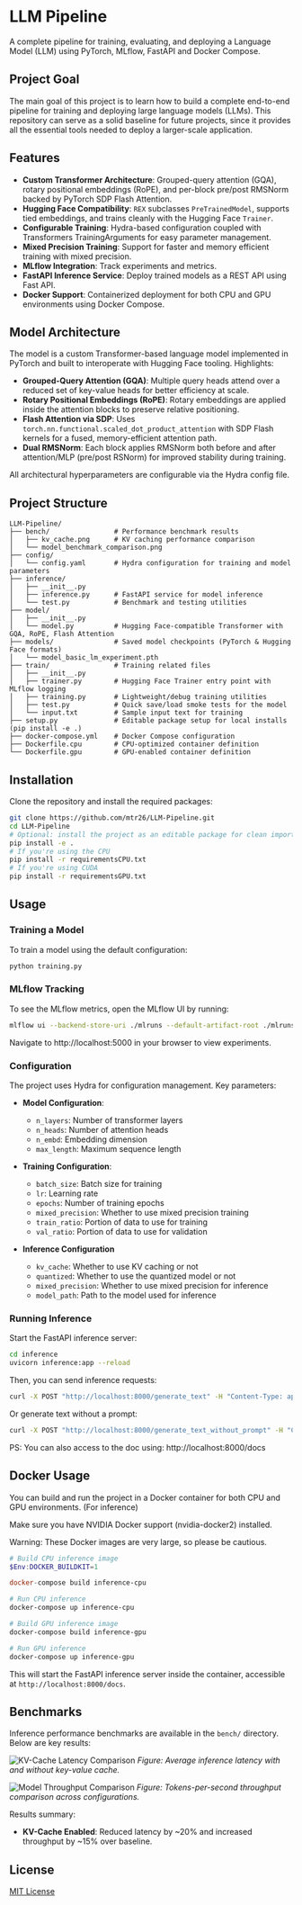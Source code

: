 # LLM Pipeline

A complete pipeline for training, evaluating, and deploying a Language Model (LLM) using PyTorch, MLflow, FastAPI and Docker Compose. 

## Project Goal
The main goal of this project is to learn how to build a complete end-to-end pipeline for training and deploying large language models (LLMs). This repository can serve as a solid baseline for future projects, since it provides all the essential tools needed to deploy a larger-scale application.




## Features

- **Custom Transformer Architecture**: Grouped-query attention (GQA), rotary positional embeddings (RoPE), and per-block pre/post RMSNorm backed by PyTorch SDP Flash Attention.
- **Hugging Face Compatibility**: `REX` subclasses `PreTrainedModel`, supports tied embeddings, and trains cleanly with the Hugging Face `Trainer`.
- **Configurable Training**: Hydra-based configuration coupled with Transformers TrainingArguments for easy parameter management.
- **Mixed Precision Training**: Support for faster and memory efficient training with mixed precision.
- **MLflow Integration**: Track experiments and metrics.
- **FastAPI Inference Service**: Deploy trained models as a REST API using Fast API.
- **Docker Support**: Containerized deployment for both CPU and GPU environments using Docker Compose.

## Model Architecture

The model is a custom Transformer-based language model implemented in PyTorch and built to interoperate with Hugging Face tooling. Highlights:

- **Grouped-Query Attention (GQA)**: Multiple query heads attend over a reduced set of key-value heads for better efficiency at scale.
- **Rotary Positional Embeddings (RoPE)**: Rotary embeddings are applied inside the attention blocks to preserve relative positioning.
- **Flash Attention via SDP**: Uses `torch.nn.functional.scaled_dot_product_attention` with SDP Flash kernels for a fused, memory-efficient attention path.
- **Dual RMSNorm**: Each block applies RMSNorm both before and after attention/MLP (pre/post RSNorm) for improved stability during training.

All architectural hyperparameters are configurable via the Hydra config file.

## Project Structure

```
LLM-Pipeline/
├── bench/                # Performance benchmark results
│   ├── kv_cache.png      # KV caching performance comparison
│   └── model_benchmark_comparison.png
├── config/
│   └── config.yaml       # Hydra configuration for training and model parameters
├── inference/
│   ├── __init__.py      
│   ├── inference.py      # FastAPI service for model inference
│   └── test.py           # Benchmark and testing utilities
├── model/
│   ├── __init__.py
│   └── model.py          # Hugging Face-compatible Transformer with GQA, RoPE, Flash Attention
├── models/               # Saved model checkpoints (PyTorch & Hugging Face formats)
│   └── model_basic_lm_experiment.pth
├── train/                # Training related files
│   ├── __init__.py
│   ├── trainer.py        # Hugging Face Trainer entry point with MLflow logging
│   ├── training.py       # Lightweight/debug training utilities
│   ├── test.py           # Quick save/load smoke tests for the model
│   └── input.txt         # Sample input text for training
├── setup.py              # Editable package setup for local installs (pip install -e .)
├── docker-compose.yml    # Docker Compose configuration
├── Dockerfile.cpu        # CPU-optimized container definition
└── Dockerfile.gpu        # GPU-enabled container definition
```

## Installation

Clone the repository and install the required packages:

```bash
git clone https://github.com/mtr26/LLM-Pipeline.git
cd LLM-Pipeline
# Optional: install the project as an editable package for clean imports
pip install -e .
# If you're using the CPU
pip install -r requirementsCPU.txt
# If you're using CUDA
pip install -r requirementsGPU.txt
```

## Usage

### Training a Model

To train a model using the default configuration:

```bash
python training.py
```

### MLflow Tracking

To see the MLflow metrics, open the MLflow UI by running:

```bash
mlflow ui --backend-store-uri ./mlruns --default-artifact-root ./mlruns
```

Navigate to http://localhost:5000 in your browser to view experiments.

### Configuration

The project uses Hydra for configuration management. Key parameters:

- **Model Configuration**:
  - `n_layers`: Number of transformer layers
  - `n_heads`: Number of attention heads
  - `n_embd`: Embedding dimension
  - `max_length`: Maximum sequence length

- **Training Configuration**:
  - `batch_size`: Batch size for training
  - `lr`: Learning rate
  - `epochs`: Number of training epochs
  - `mixed_precision`: Whether to use mixed precision training
  - `train_ratio`: Portion of data to use for training
  - `val_ratio`: Portion of data to use for validation

- **Inference Configuration**
  - `kv_cache`: Whether to use KV caching or not
  - `quantized`: Whether to use the quantized model or not
  - `mixed_precision`: Whether to use mixed precision for inference
  - `model_path`: Path to the model used for inference

### Running Inference

Start the FastAPI inference server:

```bash
cd inference
uvicorn inference:app --reload
```

Then, you can send inference requests:

```bash
curl -X POST "http://localhost:8000/generate_text" -H "Content-Type: application/json" -d '{"prompt": "Once upon a time", "num_of_token_generated": 50}'
```

Or generate text without a prompt:

```bash
curl -X POST "http://localhost:8000/generate_text_without_prompt" -H "Content-Type: application/json" -d '{"num_of_token_generated": 100}'
```

PS: You can also access to the doc using: http://localhost:8000/docs

## Docker Usage

You can build and run the project in a Docker container for both CPU and GPU environments. (For inference)

Make sure you have NVIDIA Docker support (nvidia-docker2) installed.

Warning: These Docker images are very large, so please be cautious.

```powershell
# Build CPU inference image
$Env:DOCKER_BUILDKIT=1

docker-compose build inference-cpu

# Run CPU inference
docker-compose up inference-cpu

# Build GPU inference image
docker-compose build inference-gpu

# Run GPU inference
docker-compose up inference-gpu
```

This will start the FastAPI inference server inside the container, accessible at `http://localhost:8000/docs`.

## Benchmarks

Inference performance benchmarks are available in the `bench/` directory. Below are key results:

![KV-Cache Latency Comparison](bench/kv_cache.png)
*Figure: Average inference latency with and without key-value cache.*

![Model Throughput Comparison](bench/model_benchmark_comparison.png)
*Figure: Tokens-per-second throughput comparison across configurations.*

Results summary:
- **KV-Cache Enabled**: Reduced latency by ~20% and increased throughput by ~15% over baseline.

## License

[MIT License](LICENSE)
